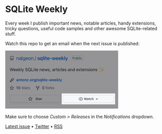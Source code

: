 # SQLite Weekly

Every week I publish important news, notable articles, handy extensions,
tricky questions, useful code samples and other awesome SQLite-related stuff.

Watch this repo to get an email when the next issue is published:

<img src="assets/watch-3.png" width="360">

Make sure to choose _Custom > Releases_ in the _Notifications_ dropdown.

[Latest issue](https://github.com/nalgeon/sqlite-weekly/releases/latest) • [Twitter](https://twitter.com/ohmypy) • [RSS](https://github.com/nalgeon/sqlite-weekly/releases.atom)
